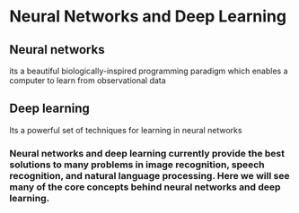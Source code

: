 # Neural Networks and Deep Learning

## Neural networks
its a beautiful biologically-inspired programming paradigm which enables a computer to learn from observational data
## Deep learning
Its a powerful set of techniques for learning in neural networks

### Neural networks and deep learning currently provide the best solutions to many problems in image recognition, speech recognition, and natural language processing. Here we will see many of the core concepts behind neural networks and deep learning.
